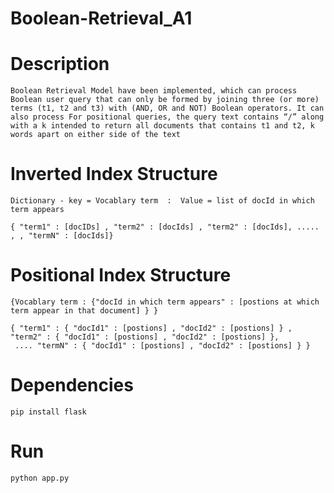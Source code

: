 # Boolean-Retrieval_A1

# Description

    Boolean Retrieval Model have been implemented, which can process Boolean user query that can only be formed by joining three (or more) terms (t1, t2 and t3) with (AND, OR and NOT) Boolean operators. It can also process For positional queries, the query text contains “/” along with a k intended to return all documents that contains t1 and t2, k words apart on either side of the text

# Inverted Index Structure
    
    Dictionary - key = Vocablary term  :  Value = list of docId in which term appears 
    
    { "term1" : [docIDs] , "term2" : [docIds] , "term2" : [docIds], ..... , , "termN" : [docIds]}

# Positional Index Structure

    {Vocablary term : {"docId in which term appears" : [postions at which term appear in that document] } } 
    
    { "term1" : { "docId1" : [postions] , "docId2" : [postions] } , "term2" : { "docId1" : [postions] , "docId2" : [postions] },
     .... "termN" : { "docId1" : [postions] , "docId2" : [postions] } }

# Dependencies

    pip install flask

# Run

    python app.py
